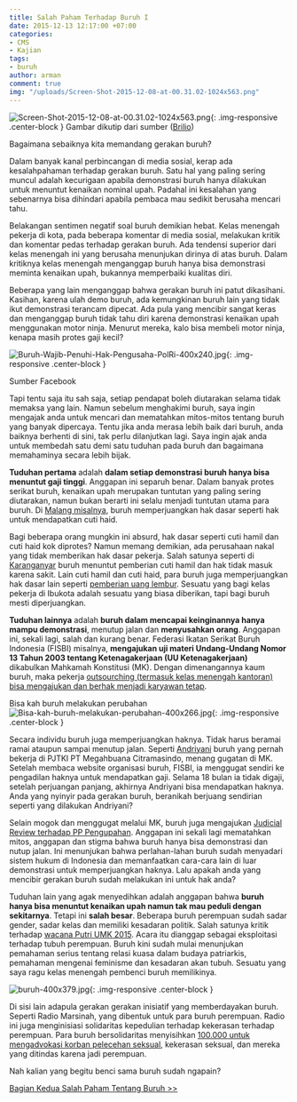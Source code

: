 ```yaml
---
title: Salah Paham Terhadap Buruh I
date: 2015-12-13 12:17:00 +07:00
categories:
- CMS
- Kajian
tags:
- buruh
author: arman
comment: true
img: "/uploads/Screen-Shot-2015-12-08-at-00.31.02-1024x563.png"
---
```


![Screen-Shot-2015-12-08-at-00.31.02-1024x563.png](/uploads/Screen-Shot-2015-12-08-at-00.31.02-1024x563.png){: .img-responsive .center-block }
Gambar dikutip dari sumber ([Brilio](http://www.brilio.net/news/curhatan-wanita-tentang-gaji-ini-menohok-buruh-yang-gemar-berdemo-151127q.html))

Bagaimana sebaiknya kita memandang gerakan buruh?

Dalam banyak kanal perbincangan di media sosial, kerap ada kesalahpahaman terhadap gerakan buruh. Satu hal yang paling sering muncul adalah kecurigaan apabila demonstrasi buruh hanya dilakukan untuk menuntut kenaikan nominal upah. Padahal ini kesalahan yang sebenarnya bisa dihindari apabila pembaca mau sedikit berusaha mencari tahu.

Belakangan sentimen negatif soal buruh demikian hebat. Kelas menengah pekerja di kota, pada beberapa komentar di media sosial, melakukan kritik dan komentar pedas terhadap gerakan buruh. Ada tendensi superior dari kelas menengah ini yang berusaha menunjukan dirinya di atas buruh. Dalam kritiknya kelas menengah menganggap buruh hanya bisa demonstrasi meminta kenaikan upah, bukannya memperbaiki kualitas diri.

Beberapa yang lain menganggap bahwa gerakan buruh ini patut dikasihani. Kasihan, karena ulah demo buruh, ada kemungkinan buruh lain yang tidak ikut demonstrasi terancam dipecat. Ada pula yang mencibir sangat keras dan menganggap buruh tidak tahu diri karena demonstrasi kenaikan upah menggunakan motor ninja. Menurut mereka, kalo bisa membeli motor ninja, kenapa masih protes gaji kecil?

![Buruh-Wajib-Penuhi-Hak-Pengusaha-PolRi-400x240.jpg](/uploads/Buruh-Wajib-Penuhi-Hak-Pengusaha-PolRi-400x240.jpg){: .img-responsive .center-block }

Sumber Facebook

Tapi tentu saja itu sah saja, setiap pendapat boleh diutarakan selama tidak memaksa yang lain. Namun sebelum menghakimi buruh, saya ingin mengajak anda untuk mencari dan mematahkan mitos-mitos tentang buruh yang banyak dipercaya. Tentu jika anda merasa lebih baik dari buruh, anda baiknya berhenti di sini, tak perlu dilanjutkan lagi. Saya ingin ajak anda untuk membedah satu demi satu tuduhan pada buruh dan bagaimana memahaminya secara lebih bijak.

**Tuduhan pertama** adalah **dalam setiap demonstrasi buruh hanya bisa menuntut gaji tinggi**. Anggapan ini separuh benar. Dalam banyak protes serikat buruh, kenaikan upah merupakan tuntutan yang paling sering diutarakan, namun bukan berarti ini selalu menjadi tuntutan utama para buruh. Di [Malang misalnya](http://nasional.kompas.com/read/2009/04/14/18060269/tuntut.hak.cuti.haid.buruh.di.kota.malang.demo), buruh memperjuangkan hak dasar seperti hak untuk mendapatkan cuti haid.

Bagi beberapa orang mungkin ini absurd, hak dasar seperti cuti hamil dan cuti haid kok diprotes? Namun memang demikian, ada perusahaan nakal yang tidak memberikan hak dasar pekerja. Salah satunya seperti di [Karanganyar](http://suaramerdeka.com/v1/index.php/read/news/2013/08/20/168885/Tak-Diberi-Hak-Cuti-Hamil-350-Buruh-Demo) buruh menuntut pemberian cuti hamil dan hak tidak masuk karena sakit. Lain cuti hamil dan cuti haid, para buruh juga memperjuangkan hak dasar lain seperti [pemberian uang lembur](http://solidaritas.net/2015/05/tuntut-keadilan-buruh-demo-di-phi-bandung.html). Sesuatu yang bagi kelas pekerja di Ibukota adalah sesuatu yang biasa diberikan, tapi bagi buruh mesti diperjuangkan.

**Tuduhan lainnya** adalah **buruh dalam mencapai keinginannya hanya mampu demonstrasi**, menutup jalan dan **menyusahkan orang**. Anggapan ini, sekali lagi, salah dan kurang benar. Federasi Ikatan Serikat Buruh Indonesia (FISBI) misalnya, **mengajukan uji materi Undang-Undang Nomor 13 Tahun 2003 tentang Ketenagakerjaan (UU Ketenagakerjaan)** dikabulkan Mahkamah Konstitusi (MK). Dengan dimenangannya kaum buruh, maka pekerja [outsourching (termasuk kelas menengah kantoran) bisa mengajukan dan berhak menjadi karyawan tetap](http://nasional.news.viva.co.id/news/read/695581-gugatan-dikabulkan-mk--buruh--ini-penantian-panjang).

Bisa kah buruh melakukan perubahan
![Bisa-kah-buruh-melakukan-perubahan-400x266.jpg](/uploads/Bisa-kah-buruh-melakukan-perubahan-400x266.jpg){: .img-responsive .center-block }

Secara individu buruh juga memperjuangkan haknya. Tidak harus beramai ramai ataupun sampai menutup jalan. Seperti [Andriyani](http://news.detik.com/berita/1966857/kisah-buruh-andriyani-seorang-diri-menggugat-negara-dan-menang) buruh yang pernah bekerja di PJTKI PT Megahbuana Citramasindo, menang gugatan di MK. Setelah membaca website organisasi buruh, FISBI, ia menggugat sendiri ke pengadilan haknya untuk mendapatkan gaji. Selama 18 bulan ia tidak digaji, setelah perjuangan panjang, akhirnya Andriyani bisa mendapatkan haknya. Anda yang nyinyir pada gerakan buruh, beranikah berjuang sendirian seperti yang dilakukan Andriyani?

Selain mogok dan menggugat melalui MK, buruh juga mengajukan [Judicial Review terhadap PP Pengupahan](http://bandung.bisnis.com/read/20151111/5/544976/buruh-siap-ajukan-judicial-review-pp-pengupahan-ke-mk). Anggapan ini sekali lagi mematahkan mitos, anggapan dan stigma bahwa buruh hanya bisa demonstrasi dan nutup jalan. Ini menunjukan bahwa perlahan-lahan buruh sudah menyadari sistem hukum di Indonesia dan memanfaatkan cara-cara lain di luar demonstrasi untuk memperjuangkan haknya. Lalu apakah anda yang mencibir gerakan buruh sudah melakukan ini untuk hak anda?

Tuduhan lain yang agak menyedihkan adalah anggapan bahwa **buruh hanya bisa menuntut kenaikan upah namun tak mau peduli dengan sekitarnya**. Tetapi  ini **salah besar**. Beberapa buruh perempuan sudah sadar gender, sadar kelas dan memiliki kesadaran politik. Salah satunya kritik terhadap [wacana Putri UMK 2015](http://solidaritas.net/2014/11/penindasan-perempuan-dibalik-putri-umk-2015.html). Acara itu dianggap sebagai eksploitasi terhadap tubuh perempuan. Buruh kini sudah mulai menunjukan pemahaman serius tentang relasi kuasa dalam budaya patriarkis, pemahaman mengenai feminisme dan kesadaran akan tubuh. Sesuatu yang saya ragu kelas menengah pembenci buruh memilikinya.

![buruh-400x379.jpg](/uploads/buruh-400x379.jpg){: .img-responsive .center-block }

Di sisi lain adapula gerakan gerakan inisiatif yang memberdayakan buruh. Seperti Radio Marsinah, yang dibentuk untuk para buruh perempuan. Radio ini juga menginisiasi solidaritas kepedulian terhadap kekerasan terhadap perempuan. Para buruh bersolidaritas menyisihkan [100.000 untuk mengadvokasi korban pelecehan seksual](https://marsinahfm.wordpress.com/2013/07/19/gerakan-rp-100000-melawan-kekerasan-terhadap-perempuan/), kekerasan seksual, dan mereka yang ditindas karena jadi perempuan.

Nah kalian yang begitu benci sama buruh sudah ngapain?

[Bagian Kedua Salah Paham Tentang Buruh >>](http://ciptamedia.org/salah-paham-tentang-buruh-ii/)